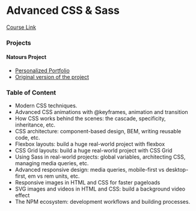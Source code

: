 # Advanced CSS & Sass

[Course Link](https://www.udemy.com/course/advanced-css-and-sass/)

### Projects 

#### Natours Project 

* [Personalized Portfolio](https://github.com/getSierralta/Portfolio-sass.git)
* [Original version of the project](Advanced-CSS-and-Sass/natours)


### Table of Content 

* Modern CSS techniques.
* Advanced CSS animations with @keyframes, animation and transition
* How CSS works behind the scenes: the cascade, specificity, inheritance, etc.
* CSS architecture: component-based design, BEM, writing reusable code, etc.
* Flexbox layouts: build a huge real-world project with flexbox
* CSS Grid layouts: build a huge real-world project with CSS Grid
* Using Sass in real-world projects: global variables, architecting CSS, managing media queries, etc.
* Advanced responsive design: media queries, mobile-first vs desktop-first, em vs rem units, etc.
* Responsive images in HTML and CSS for faster pageloads
* SVG images and videos in HTML and CSS: build a background video effect
* The NPM ecosystem: development workflows and building processes.
